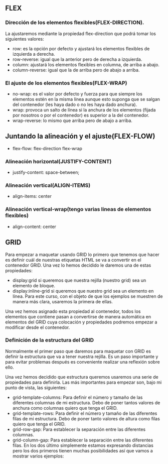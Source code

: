 ## FLEX

### Dirección de los elementos flexibles(FLEX-DIRECTION).
La ajustaremos mediante la propiedad flex-direction que podrá tomar los siguientes valores:
- row: es la opción por defecto y ajustará los elementos flexibles de izquierda a derecha.
- row-reverse: igual que la anterior pero de derecha a izquierda.
- column: ajustará los elementos flexibles en columna, de arriba a abajo.
- column-reverse: igual que la de arriba pero de abajo a arriba.

### El ajuste de los elementos flexibles(FLEX-WRAP)
- no-wrap: es el valor por defecto y fuerza para que siempre los elementos estén en la misma línea aunque esto suponga que se salgan del contenedor (les haya dado o no les haya dado anchura).
- wrap: provoca un salto de línea si la anchura de los elementos (fijada por nosotros o por el contenedor) es superior a la del contenedor.
- wrap-reverse: lo mismo que arriba pero de abajo a arriba.

## Juntando la alineación y el ajuste(FLEX-FLOW)
- flex-flow: flex-direction flex-wrap

### Alineación horizontal(JUSTIFY-CONTENT)
- justify-content: space-between;

### Alineación vertical(ALIGN-ITEMS)
- align-items: center

### Alineación vertical-wrap(tengo varias lineas de elementos flexibles)
- align-content: center

## GRID

Para empezar a maquetar usando GRID lo primero que tenemos que hacer es definir cuál de nuestras etiquetas HTML se va a convertir en el contenedor GRID. Una vez lo hemos decidido le daremos una de estas propiedades:

- display:grid si queremos que nuestra rejilla (nuestro grid) sea un elemento de bloque.
- display:inline-grid si queremos que nuestro grid sea un elemento en línea.
Para este curso, con el objeto de que los ejemplos se muestren de manera más clara, usaremos la primera de ellas.

Una vez hemos asignado esta propiedad al contenedor, todos los elementos que contiene pasan a convertirse de manera automática en elementos del GRID cuya colocación y propiedades podremos empezar a modificar desde el contenedor.

### Definición de la estructura del GRID
Normalmente el primer paso que daremos para maquetar con GRID es definir la estructura que va a tener nuestra rejilla. Es un paso importante y para evitar problemas después es conveniente realizar una reflexión sobre ello.

Una vez hemos decidido que estructura queremos usaremos una serie de propiedades para definirla. Las más importantes para empezar son, bajo mi punto de vista, las siguientes:

- grid-template-columns: Para definir el número y tamaño de las diferentes columnas de mi estructura. Debo de poner tantos valores de anchura como columnas quiero que tenga el GRID.
- grid-template-rows: Para definir el número y tamaño de las diferentes filas de mi estructura. Debo de poner tanto valores de altura como filas quiero que tenga el GRID.
- grid-row-gap: Para establecer la separación entre las diferentes columnas.
- grid-column-gap: Para establecer la separación entre las diferentes filas.
En los dos último simplemente estamos expresando distancias pero los dos primeros tienen muchas posibilidades así que vamos a mostrar varios ejemplos:
